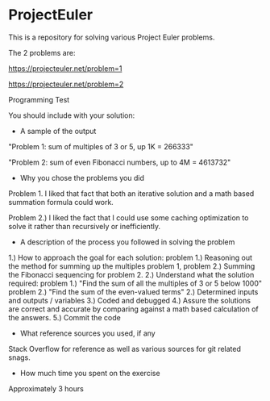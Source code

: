 # ProjectEuler
This is a repository for solving various Project Euler problems.

The 2 problems are:

https://projecteuler.net/problem=1

https://projecteuler.net/problem=2

Programming Test

You should include with your solution:

- A sample of the output

"Problem 1: sum of multiples of 3 or 5, up 1K = 266333"

"Problem 2: sum of even Fibonacci numbers, up to 4M = 4613732"

- Why you chose the problems you did

Problem 1. I liked that fact that both an iterative solution and a math based summation formula could work.

Problem 2.) I liked the fact that I could use some caching optimization to solve it rather than recursively or inefficiently.

- A description of the process you followed in solving the problem

1.) How to approach the goal for each solution:
 problem 1.) Reasoning out the method for summing up the multiples problem 1, 
 problem 2.) Summing the Fibonacci sequencing for problem 2.
2.) Understand what the solution required:
 problem 1.) "Find the sum of all the multiples of 3 or 5 below 1000"
 problem 2.) "Find the sum of the even-valued terms" 
2.) Determined inputs and outputs / variables
3.) Coded and debugged
4.) Assure the solutions are correct and accurate by comparing against a math based calculation of the answers.
5.) Commit the code

- What reference sources you used, if any

Stack Overflow for reference as well as various sources for git related snags.

- How much time you spent on the exercise

Approximately 3 hours